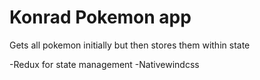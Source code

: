 # Konrad Pokemon app

Gets all pokemon initially but then stores them within state

-Redux for state management
-Nativewindcss
